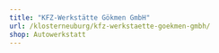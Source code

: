 ```yaml
---
title: "KFZ-Werkstätte Gökmen GmbH"
url: /klosterneuburg/kfz-werkstaette-goekmen-gmbh/
shop: Autowerkstatt
---
```

